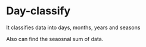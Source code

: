 # Day-classify
It classifies data into days, months, years and seasons

Also can find the seaosnal sum of data.
